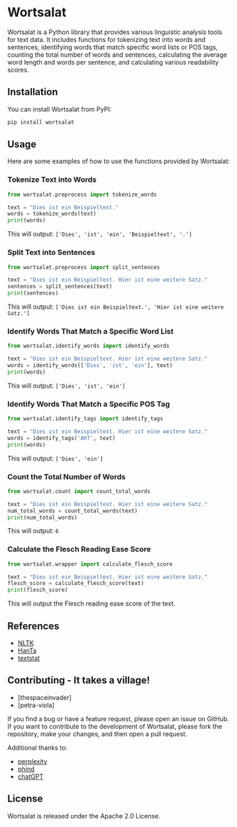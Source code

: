 # Wortsalat

Wortsalat is a Python library that provides various linguistic analysis tools for text data. It includes functions for tokenizing text into words and sentences, identifying words that match specific word lists or POS tags, counting the total number of words and sentences, calculating the average word length and words per sentence, and calculating various readability scores.

## Installation

You can install Wortsalat from PyPI:

```bash
pip install wortsalat
```

## Usage

Here are some examples of how to use the functions provided by Wortsalat:

### Tokenize Text into Words

```python
from wortsalat.preprocess import tokenize_words

text = "Dies ist ein Beispieltext."
words = tokenize_words(text)
print(words)
```

This will output: `['Dies', 'ist', 'ein', 'Beispieltext', '.']`

### Split Text into Sentences

```python
from wortsalat.preprocess import split_sentences

text = "Dies ist ein Beispieltext. Hier ist eine weitere Satz."
sentences = split_sentences(text)
print(sentences)
```

This will output: `['Dies ist ein Beispieltext.', 'Hier ist eine weitere Satz.']`

### Identify Words That Match a Specific Word List

```python
from wortsalat.identify_words import identify_words

text = "Dies ist ein Beispieltext. Hier ist eine weitere Satz."
words = identify_words(['Dies', 'ist', 'ein'], text)
print(words)
```

This will output: `['Dies', 'ist', 'ein']`

### Identify Words That Match a Specific POS Tag

```python
from wortsalat.identify_tags import identify_tags

text = "Dies ist ein Beispieltext. Hier ist eine weitere Satz."
words = identify_tags('ART', text)
print(words)
```

This will output: `['Dies', 'ein']`

### Count the Total Number of Words

```python
from wortsalat.count import count_total_words

text = "Dies ist ein Beispieltext. Hier ist eine weitere Satz."
num_total_words = count_total_words(text)
print(num_total_words)
```

This will output: `6`

### Calculate the Flesch Reading Ease Score

```python
from wortsalat.wrapper import calculate_flesch_score

text = "Dies ist ein Beispieltext. Hier ist eine weitere Satz."
flesch_score = calculate_flesch_score(text)
print(flesch_score)
```

This will output the Flesch reading ease score of the text.

## References

- [NLTK](https://www.nltk.org/)
- [HanTa](https://github.com/wartaal/HanTa)
- [textstat](https://pypi.org/project/textstat/)

## Contributing - It takes a village!

- [thespaceinvader]
- [petra-viola]

If you find a bug or have a feature request, please open an issue on GitHub. If you want to contribute to the development of Wortsalat, please fork the repository, make your changes, and then open a pull request.

Additional thanks to:
- [perplexity](https://www.perplexity.ai/)
- [phind](https://www.phind.com)
- [chatGPT](https://chat.openai.com)

## License

Wortsalat is released under the Apache 2.0 License.